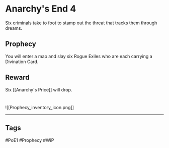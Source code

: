 # Anarchy's End 4
Six criminals take to foot to stamp out the threat that tracks them through dreams.
## Prophecy
You will enter a map and slay six Rogue Exiles who are each carrying a Divination Card.
## Reward
Six [[Anarchy's Price]] will drop. 

#
![[Prophecy_inventory_icon.png]]

---
## Tags
#PoE1 
#Prophecy
#WiP 